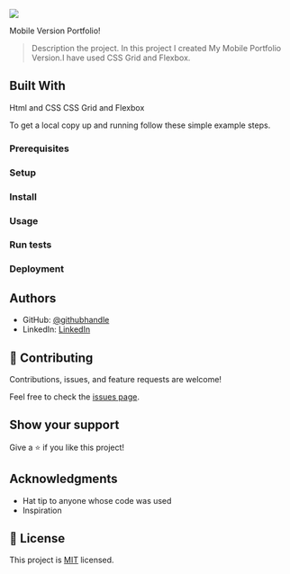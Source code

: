 ![](https://img.shields.io/badge/Microverse-blueviolet)

Mobile Version Portfolio!

> Description the project.
> In this project I created My Mobile Portfolio Version.I have used CSS Grid and Flexbox.

## Built With

Html and CSS
CSS Grid and Flexbox

To get a local copy up and running follow these simple example steps.

### Prerequisites

### Setup

### Install

### Usage

### Run tests

### Deployment

## Authors

- GitHub: [@githubhandle](https://github.com/alicemirigo92)
- LinkedIn: [LinkedIn](www.linkedin.com/in/alice-mirigo)

## 🤝 Contributing

Contributions, issues, and feature requests are welcome!

Feel free to check the [issues page](../../issues/).

## Show your support

Give a ⭐️ if you like this project!

## Acknowledgments

- Hat tip to anyone whose code was used
- Inspiration

## 📝 License

This project is [MIT](https://choosealicense.com/licenses/mit/) licensed.
